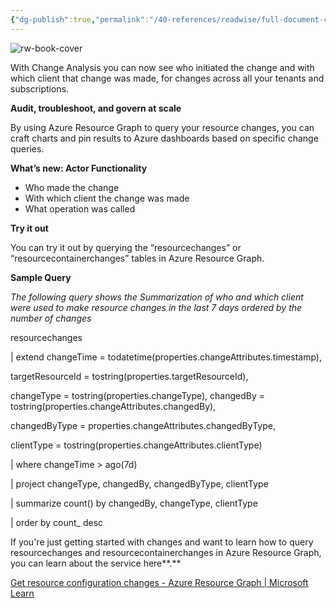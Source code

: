 ```yaml
---
{"dg-publish":true,"permalink":"/40-references/readwise/full-document-contents/public-preview-change-actor/","tags":["rw/articles"]}
---
```


![rw-book-cover](https://azurecomcdn.azureedge.net/cvt-7c05f9e517923fd679a6e186eecacb1ba4b2a7170271d8a0142c0a3e471be91c/images/shared/social/azure-icon-250x250.png)

With Change Analysis you can now see who initiated the change and with which client that change was made, for changes across all your tenants and subscriptions.

**Audit, troubleshoot, and govern at scale** 

By using Azure Resource Graph to query your resource changes, you can craft charts and pin results to Azure dashboards based on specific change queries.

 **What’s new: Actor Functionality**

* Who made the change
* With which client the change was made
* What operation was called

**Try it out**

You can try it out by querying the “resourcechanges” or “resourcecontainerchanges” tables in Azure Resource Graph.

**Sample Query**

*The following query shows the Summarization of who and which client were used to make resource changes in the last 7 days ordered by the number of changes* 

resourcechanges

| extend changeTime = todatetime(properties.changeAttributes.timestamp),

targetResourceId = tostring(properties.targetResourceId),

changeType = tostring(properties.changeType), changedBy = tostring(properties.changeAttributes.changedBy),

changedByType = properties.changeAttributes.changedByType,

clientType = tostring(properties.changeAttributes.clientType)

| where changeTime > ago(7d)

| project changeType, changedBy, changedByType, clientType

| summarize count() by changedBy, changeType, clientType

| order by count\_ desc

If you're just getting started with changes and want to learn how to query resourcechanges and resourcecontainerchanges in Azure Resource Graph, you can learn about the service here**.**

[Get resource configuration changes - Azure Resource Graph | Microsoft Learn](https://nam06.safelinks.protection.outlook.com/?url=https%3A%2F%2Flearn.microsoft.com%2Fen-us%2Fazure%2Fgovernance%2Fresource-graph%2Fhow-to%2Fget-resource-changes%3Ftabs%3Dazure-cli&data=05%7C02%7Ciancarter%40microsoft.com%7Cf09309997dc348653ebe08dc34b10e3f%7C72f988bf86f141af91ab2d7cd011db47%7C1%7C0%7C638443182260384197%7CUnknown%7CTWFpbGZsb3d8eyJWIjoiMC4wLjAwMDAiLCJQIjoiV2luMzIiLCJBTiI6Ik1haWwiLCJXVCI6Mn0%3D%7C0%7C%7C%7C&sdata=9HlHP4daqEAlqZSmSAl0Ev4of5%2FxzpVit397vXAzdvI%3D&reserved=0)
